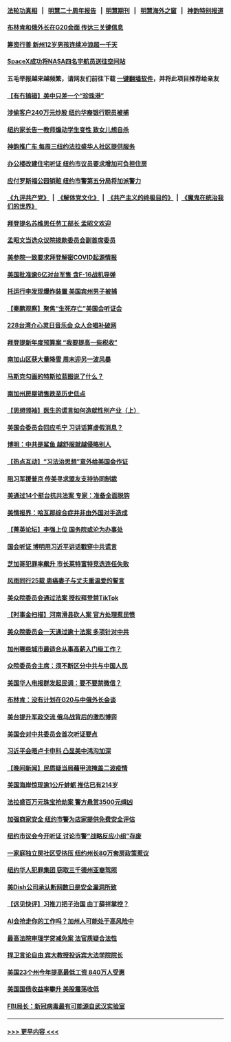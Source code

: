 #### [法轮功真相](https://github.com/gfw-breaker/truth/blob/master/README.md?t=0) &nbsp;&nbsp;|&nbsp;&nbsp; [明慧二十周年报告](https://github.com/gfw-breaker/mh-reports/blob/master/README.md?t=0) &nbsp;&nbsp;|&nbsp;&nbsp;[明慧期刊](https://github.com/gfw-breaker/mh-qikan) &nbsp;&nbsp;|&nbsp;&nbsp; [明慧海外之窗](https://github.com/gfw-breaker/mh-news/blob/master/README.md?t=0) &nbsp;&nbsp;|&nbsp;&nbsp; [神韵特别报道](https://github.com/gfw-breaker/mh-news/blob/master/shenyun.md?t=0)
#### [布林肯和俄外长在G20会面 传达三关键信息](../pages/nsc412/n13941678.md?t=03030043) 
#### [筹资行善 新州12岁男孩连续冲浪超一千天](../pages/nsc412/n13941708.md?t=03030043) 
#### [SpaceX成功将NASA四名宇航员送往空间站](../pages/nsc412/n13941501.md?t=03030043) 
#### 五毛举报越来越频繁，请网友们前往下载 [一键翻墙软件](https://github.com/gfw-breaker/ssr-accounts)，并将此项目推荐给亲友
#### [【有冇搞错】美中只差一个“珍珠港”](../pages/nsc412/n13941423.md?t=03030043) 
#### [涉偷客户240万元炒股 纽约华裔银行职员被捕](../pages/nsc412/n13941238.md?t=03030043) 
#### [纽约家长告一教师煽动学生变性 致女儿想自杀](../pages/nsc412/n13941232.md?t=03030043) 
#### [神韵推广车 每周三纽约法拉盛华人社区提供服务](../pages/nsc412/n13941263.md?t=03030043) 
#### [办公楼改建住宅听证 纽约市议员要求增加可负担住房](../pages/nsc412/n13941218.md?t=03030043) 
#### [应付罗斯福公园销赃 纽约市警第五分局将加派警力](../pages/nsc412/n13941240.md?t=03030043) 
#### [《九评共产党》](https://github.com/begood0513/9ping.md/blob/master/README.md) &nbsp;|&nbsp; [《解体党文化》](../../../../jtdwh.md/blob/master/README.md)  &nbsp;|&nbsp; [《共产主义的终极目的》](../../../../gczydzjmd.md/blob/master/README.md) &nbsp;|&nbsp; [《魔鬼在统治我们的世界》](../../../../mgztzwmdsj.md/blob/master/README.md) 
#### [拜登提名苏维思任劳工部长 孟昭文欢迎](../pages/nsc412/n13941261.md?t=03030043) 
#### [孟昭文当选众议院拨款委员会副首席委员](../pages/nsc412/n13941260.md?t=03030043) 
#### [美参院一致要求拜登解密COVID起源情报](../pages/nsc412/n13941341.md?t=03030043) 
#### [美国批准逾6亿对台军售 含F-16战机导弹](../pages/nsc412/n13941203.md?t=03030043) 
#### [托运行李发现爆炸装置 美国宾州男子被捕](../pages/nsc412/n13941152.md?t=03030043) 
#### [【秦鹏观察】聚焦“生死存亡”美国会听证会](../pages/nsc412/n13941040.md?t=03030043) 
#### [228台湾介心灵日音乐会 众人合唱补破网](../pages/nsc412/n13941163.md?t=03030043) 
#### [拜登提新年度预算案 “我要提高一些税收”](../pages/nsc412/n13941043.md?t=03030043) 
#### [南加山区获大量降雪 周末迎另一波风暴](../pages/nsc412/n13941150.md?t=03030043) 
#### [马斯克勾画的特斯拉蓝图说了什么？](../pages/nsc412/n13941025.md?t=03030043) 
#### [南加州房屋销售跌至历史低点](../pages/nsc412/n13941074.md?t=03030043) 
#### [【思想领袖】医生的谎言如何造就性别产业（上）](../pages/nsc412/n13930617.md?t=03030043) 
#### [美国会委员会回应毛宁 习讲话算虚假消息？](../pages/nsc412/n13941031.md?t=03030043) 
#### [博明：中共是鲨鱼 越舒服就越侵略别人](../pages/nsc412/n13940945.md?t=03030043) 
#### [【热点互动】“习法治思想”意外给美国会作证](../pages/nsc412/n13940999.md?t=03030043) 
#### [阻习军援普京 传美寻求盟友支持协同制裁](../pages/nsc412/n13940971.md?t=03030043) 
#### [美通过14个挺台抗共法案 专家：准备全面脱钩](../pages/nsc412/n13940906.md?t=03030043) 
#### [美情报界：哈瓦那综合症并非由外国对手造成](../pages/nsc412/n13940909.md?t=03030043) 
#### [【菁英论坛】李强上位 国务院或沦为办事处](../pages/nsc412/n13940844.md?t=03030043) 
#### [国会听证 博明用习近平讲话戳穿中共谎言](../pages/nsc412/n13940898.md?t=03030043) 
#### [芝加哥犯罪率飙升 市长莱特富特竞选连任失败](../pages/nsc412/n13940883.md?t=03030043) 
#### [风雨同行25载 患癌妻子与丈夫重温爱的誓言](../pages/nsc412/n13940519.md?t=03030043) 
#### [美众院委员会通过法案 授权拜登禁TikTok](../pages/nsc412/n13940834.md?t=03030043) 
#### [【时事金扫描】河南滑县砍人案 官方处理惹民愤](../pages/nsc412/n13940840.md?t=03030043) 
#### [美众院委员会一天通过逾十法案 多项针对中共](../pages/nsc412/n13940852.md?t=03030043) 
#### [加州哪些城市最适合从事高薪入门级工作？](../pages/nsc412/n13940510.md?t=03030043) 
#### [众院委员会主席：须不断区分中共与中国人民](../pages/nsc412/n13940854.md?t=03030043) 
#### [美国华人电报群发起民调：要不要禁微信？](../pages/nsc412/n13940466.md?t=03030043) 
#### [布林肯：没有计划在G20与中俄外长会谈](../pages/nsc412/n13940782.md?t=03030043) 
#### [美台提升军政交流 俄乌战背后的激烈博弈](../pages/nsc412/n13940114.md?t=03030043) 
#### [美国会对中共委员会首次听证要点](../pages/nsc412/n13940204.md?t=03030043) 
#### [习近平会晤卢卡申科 凸显美中鸿沟加深](../pages/nsc412/n13940174.md?t=03030043) 
#### [【晚间新闻】民质疑当局藉甲流掩盖二波疫情](../pages/nsc412/n13940547.md?t=03030043) 
#### [美国海岸惊现逾1公斤蚌蛎 推估已有214岁](../pages/nsc412/n13940366.md?t=03030043) 
#### [法拉盛百万元珠宝抢劫案 警方悬赏3500元缉凶](../pages/nsc412/n13940479.md?t=03030043) 
#### [加强商家安全 纽约市警为店家提供免费安全评估](../pages/nsc412/n13940458.md?t=03030043) 
#### [纽约市议会今开听证 讨论市警“战略反应小组”存废](../pages/nsc412/n13940453.md?t=03030043) 
#### [一家庭独立房社区受挤压 纽约州长80万套房政策惹议](../pages/nsc412/n13940462.md?t=03030043) 
#### [纽约华人犯罪集团 窃取三千德州亚裔驾照](../pages/nsc412/n13940460.md?t=03030043) 
#### [美Dish公司承认断网数日是安全漏洞所致](../pages/nsc412/n13940381.md?t=03030043) 
#### [【远见快评】习推刀把子治国 由丁薛祥掌控？](../pages/nsc412/n13940278.md?t=03030043) 
#### [AI会抢走你的工作吗？加州人可能处于高风险中](../pages/nsc412/n13940442.md?t=03030043) 
#### [最高法院审理学贷减免案 法官质疑合法性](../pages/nsc412/n13940132.md?t=03030043) 
#### [捍卫言论自由 宾大教授投诉宾大法学院院长](../pages/nsc412/n13940375.md?t=03030043) 
#### [美国23个州今年提高最低工资 840万人受惠](../pages/nsc412/n13940409.md?t=03030043) 
#### [美国国债收益率攀升 美股震荡收低](../pages/nsc412/n13940265.md?t=03030043) 
#### [FBI局长：新冠病毒最有可能源自武汉实验室](../pages/nsc412/n13940318.md?t=03030043) 

----
#### [ >>> 更早内容 <<< ](../indexes/nsc412-earlier.md)
